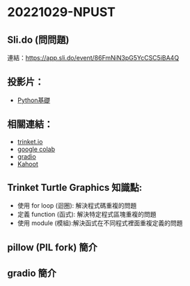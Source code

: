 # 20221029-NPUST

## Sli.do (問問題)

連結：https://app.sli.do/event/86FmNiN3pG5YcCSC5iBA4Q

## 投影片：

* [Python基礎](https://docs.google.com/presentation/d/140dHWSexhiarrdZVQ1Rf466LgfAlBQz2CPRtrToCe2Q/edit?usp=sharing)

## 相關連結：

* [trinket.io](https://trinket.io/)
* [google colab](https://colab.research.google.com/)
* [gradio](https://gradio.app/)
* [Kahoot](https://kahoot.com/)

## Trinket Turtle Graphics 知識點:

* 使用 for loop (迴圈): 解決程式碼重複的問題
* 定義 function (函式): 解決特定程式區塊重複的問題
* 使用 module (模組):解決函式在不同程式裡面重複定義的問題

## pillow (PIL fork) 簡介

## gradio 簡介

